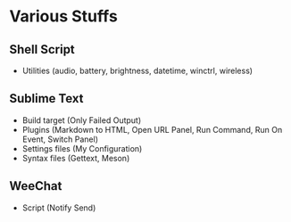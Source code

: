 # Various Stuffs

## Shell Script

- Utilities (audio, battery, brightness, datetime, winctrl, wireless)

## Sublime Text

- Build target (Only Failed Output)
- Plugins (Markdown to HTML, Open URL Panel, Run Command, Run On Event, Switch Panel)
- Settings files (My Configuration)
- Syntax files (Gettext, Meson)

## WeeChat

- Script (Notify Send)
